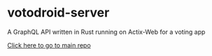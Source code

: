 # votodroid-server
A GraphQL API written in Rust running on Actix-Web for a voting app

[Click here to go to main repo](https://github.com/theodore-lheureux/votodroid)
